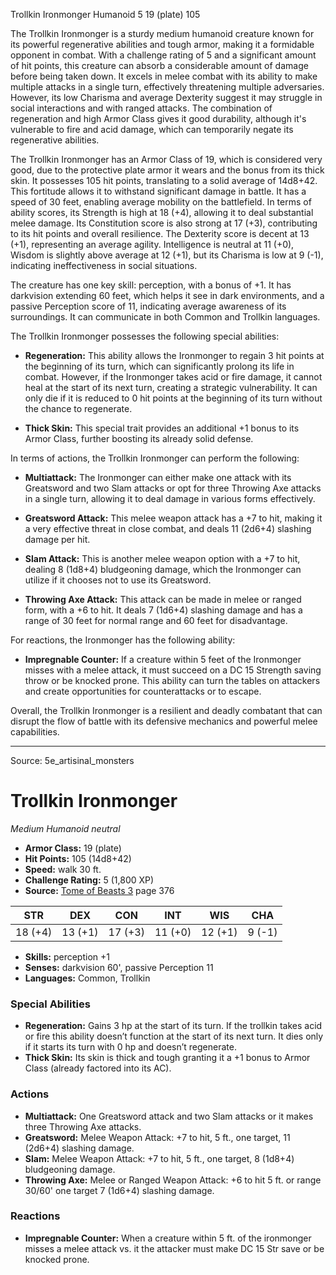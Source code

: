 <MonsterName/>Trollkin Ironmonger</MonsterName>
<CreatureType/>Humanoid</CreatureType>
<CR/>5</CR>
<AC/>19 (plate)</AC>
<HP/>105</HP>
<summary>The Trollkin Ironmonger is a sturdy medium humanoid creature known for its powerful regenerative abilities and tough armor, making it a formidable opponent in combat. With a challenge rating of 5 and a significant amount of hit points, this creature can absorb a considerable amount of damage before being taken down. It excels in melee combat with its ability to make multiple attacks in a single turn, effectively threatening multiple adversaries. However, its low Charisma and average Dexterity suggest it may struggle in social interactions and with ranged attacks. The combination of regeneration and high Armor Class gives it good durability, although it's vulnerable to fire and acid damage, which can temporarily negate its regenerative abilities.</summary>

<detail>

The Trollkin Ironmonger has an Armor Class of 19, which is considered very good, due to the protective plate armor it wears and the bonus from its thick skin. It possesses 105 hit points, translating to a solid average of 14d8+42. This fortitude allows it to withstand significant damage in battle. It has a speed of 30 feet, enabling average mobility on the battlefield. In terms of ability scores, its Strength is high at 18 (+4), allowing it to deal substantial melee damage. Its Constitution score is also strong at 17 (+3), contributing to its hit points and overall resilience. The Dexterity score is decent at 13 (+1), representing an average agility. Intelligence is neutral at 11 (+0), Wisdom is slightly above average at 12 (+1), but its Charisma is low at 9 (-1), indicating ineffectiveness in social situations.

The creature has one key skill: perception, with a bonus of +1. It has darkvision extending 60 feet, which helps it see in dark environments, and a passive Perception score of 11, indicating average awareness of its surroundings. It can communicate in both Common and Trollkin languages.

The Trollkin Ironmonger possesses the following special abilities:

- **Regeneration:** This ability allows the Ironmonger to regain 3 hit points at the beginning of its turn, which can significantly prolong its life in combat. However, if the Ironmonger takes acid or fire damage, it cannot heal at the start of its next turn, creating a strategic vulnerability. It can only die if it is reduced to 0 hit points at the beginning of its turn without the chance to regenerate.

- **Thick Skin:** This special trait provides an additional +1 bonus to its Armor Class, further boosting its already solid defense.

In terms of actions, the Trollkin Ironmonger can perform the following:

- **Multiattack:** The Ironmonger can either make one attack with its Greatsword and two Slam attacks or opt for three Throwing Axe attacks in a single turn, allowing it to deal damage in various forms effectively.

- **Greatsword Attack:** This melee weapon attack has a +7 to hit, making it a very effective threat in close combat, and deals 11 (2d6+4) slashing damage per hit.

- **Slam Attack:** This is another melee weapon option with a +7 to hit, dealing 8 (1d8+4) bludgeoning damage, which the Ironmonger can utilize if it chooses not to use its Greatsword.

- **Throwing Axe Attack:** This attack can be made in melee or ranged form, with a +6 to hit. It deals 7 (1d6+4) slashing damage and has a range of 30 feet for normal range and 60 feet for disadvantage.

For reactions, the Ironmonger has the following ability:

- **Impregnable Counter:** If a creature within 5 feet of the Ironmonger misses with a melee attack, it must succeed on a DC 15 Strength saving throw or be knocked prone. This ability can turn the tables on attackers and create opportunities for counterattacks or to escape.

Overall, the Trollkin Ironmonger is a resilient and deadly combatant that can disrupt the flow of battle with its defensive mechanics and powerful melee capabilities.</detail>



---

Source: 5e_artisinal_monsters

# Trollkin Ironmonger

*Medium* *Humanoid* *neutral*

- **Armor Class:** 19 (plate)
- **Hit Points:** 105 (14d8+42)
- **Speed:** walk 30 ft.
- **Challenge Rating:** 5 (1,800 XP)
- **Source:** [Tome of Beasts 3](https://koboldpress.com/kpstore/product/tome-of-beasts-3-for-5th-edition/) page 376

| STR | DEX | CON | INT | WIS | CHA |
| --- | --- | --- | --- | --- | --- |
| 18 (+4) | 13 (+1) | 17 (+3) | 11 (+0) | 12 (+1) | 9 (-1) |

- **Skills:** perception +1
- **Senses:** darkvision 60', passive Perception 11
- **Languages:** Common, Trollkin

### Special Abilities

- **Regeneration:** Gains 3 hp at the start of its turn. If the trollkin takes acid or fire this ability doesn’t function at the start of its next turn. It dies only if it starts its turn with 0 hp and doesn’t regenerate.
- **Thick Skin:** Its skin is thick and tough granting it a +1 bonus to Armor Class (already factored into its AC).

### Actions

- **Multiattack:** One Greatsword attack and two Slam attacks or it makes three Throwing Axe attacks.
- **Greatsword:** Melee Weapon Attack: +7 to hit, 5 ft., one target, 11 (2d6+4) slashing damage.
- **Slam:** Melee Weapon Attack: +7 to hit, 5 ft., one target, 8 (1d8+4) bludgeoning damage.
- **Throwing Axe:** Melee or Ranged Weapon Attack: +6 to hit 5 ft. or range 30/60' one target 7 (1d6+4) slashing damage.

### Reactions

- **Impregnable Counter:** When a creature within 5 ft. of the ironmonger misses a melee attack vs. it the attacker must make DC 15 Str save or be knocked prone.




